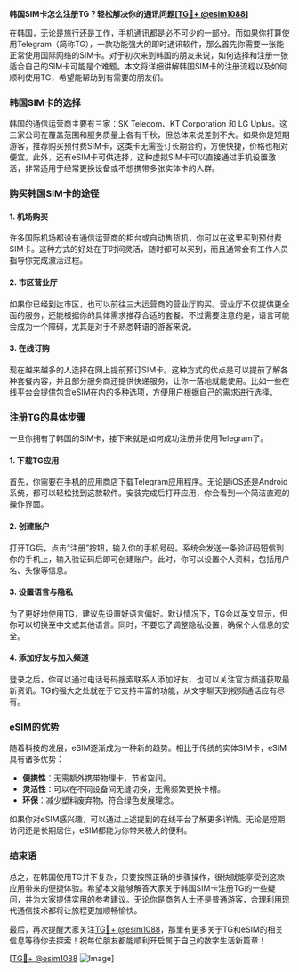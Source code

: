 **韩国SIM卡怎么注册TG？轻松解决你的通讯问题[[TG💪+ @esim1088](https://t.me/s/esim1088)]**

在韩国，无论是旅行还是工作，手机通讯都是必不可少的一部分。而如果你打算使用Telegram（简称TG），一款功能强大的即时通讯软件，那么首先你需要一张能正常使用国际网络的SIM卡。对于初次来到韩国的朋友来说，如何选择和注册一张适合自己的SIM卡可能是个难题。本文将详细讲解韩国SIM卡的注册流程以及如何顺利使用TG，希望能帮助到有需要的朋友们。

### 韩国SIM卡的选择

韩国的通信运营商主要有三家：SK Telecom、KT Corporation 和 LG Uplus。这三家公司在覆盖范围和服务质量上各有千秋，但总体来说差别不大。如果你是短期游客，推荐购买预付费SIM卡，这类卡无需签订长期合约，方便快捷，价格也相对便宜。此外，还有eSIM卡可供选择，这种虚拟SIM卡可以直接通过手机设置激活，非常适用于经常更换设备或不想携带多张实体卡的人群。

### 购买韩国SIM卡的途径

#### 1. 机场购买
许多国际机场都设有通信运营商的柜台或自动售货机，你可以在这里买到预付费SIM卡。这种方式的好处在于时间灵活，随时都可以买到，而且通常会有工作人员指导你完成激活过程。

#### 2. 市区营业厅
如果你已经到达市区，也可以前往三大运营商的营业厅购买。营业厅不仅提供更全面的服务，还能根据你的具体需求推荐合适的套餐。不过需要注意的是，语言可能会成为一个障碍，尤其是对于不熟悉韩语的游客来说。

#### 3. 在线订购
现在越来越多的人选择在网上提前预订SIM卡。这种方式的优点是可以提前了解各种套餐内容，并且部分服务商还提供快递服务，让你一落地就能使用。比如一些在线平台会提供包含eSIM在内的多种选项，方便用户根据自己的需求进行选择。

### 注册TG的具体步骤

一旦你拥有了韩国的SIM卡，接下来就是如何成功注册并使用Telegram了。

#### 1. 下载TG应用
首先，你需要在手机的应用商店下载Telegram应用程序。无论是iOS还是Android系统，都可以轻松找到这款软件。安装完成后打开应用，你会看到一个简洁直观的操作界面。

#### 2. 创建账户
打开TG后，点击“注册”按钮，输入你的手机号码。系统会发送一条验证码短信到你的手机上，输入验证码后即可创建账户。此时，你可以设置个人资料，包括用户名、头像等信息。

#### 3. 设置语言与隐私
为了更好地使用TG，建议先设置好语言偏好。默认情况下，TG会以英文显示，但你可以切换至中文或其他语言。同时，不要忘了调整隐私设置，确保个人信息的安全。

#### 4. 添加好友与加入频道
登录之后，你可以通过电话号码搜索联系人添加好友，也可以关注官方频道获取最新资讯。TG的强大之处就在于它支持丰富的功能，从文字聊天到视频通话应有尽有。

### eSIM的优势

随着科技的发展，eSIM逐渐成为一种新的趋势。相比于传统的实体SIM卡，eSIM具有诸多优势：

- **便携性**：无需额外携带物理卡，节省空间。
- **灵活性**：可以在不同设备间无缝切换，无需频繁更换卡槽。
- **环保**：减少塑料废弃物，符合绿色发展理念。

如果你对eSIM感兴趣，可以通过上述提到的在线平台了解更多详情。无论是短期访问还是长期居住，eSIM都能为你带来极大的便利。

### 结束语

总之，在韩国使用TG并不复杂，只要按照正确的步骤操作，很快就能享受到这款应用带来的便捷体验。希望本文能够解答大家关于韩国SIM卡注册TG的一些疑问，并为大家提供实用的参考建议。无论你是商务人士还是普通游客，合理利用现代通信技术都将让旅程更加顺畅愉快。

最后，再次提醒大家关注[TG💪+ @esim1088](https://t.me/s/esim1088)，那里有更多关于TG和eSIM的相关信息等待你去探索！祝每位朋友都能顺利开启属于自己的数字生活新篇章！

[[TG💪+ @esim1088](https://t.me/s/esim1088) ![Image](https://i.postimg.cc/4NQfJmqS/Snipaste-2025-05-13-00-14-12.png)]